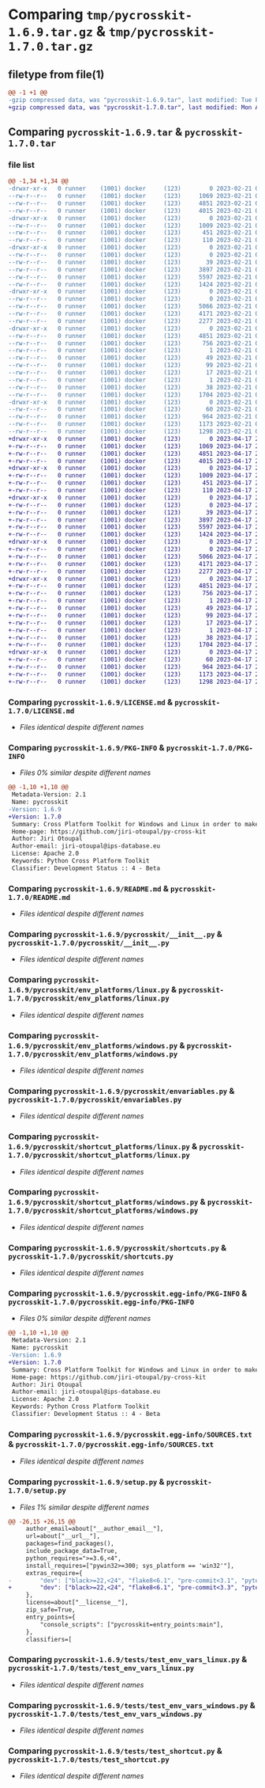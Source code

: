 # Comparing `tmp/pycrosskit-1.6.9.tar.gz` & `tmp/pycrosskit-1.7.0.tar.gz`

## filetype from file(1)

```diff
@@ -1 +1 @@
-gzip compressed data, was "pycrosskit-1.6.9.tar", last modified: Tue Feb 21 00:57:41 2023, max compression
+gzip compressed data, was "pycrosskit-1.7.0.tar", last modified: Mon Apr 17 23:12:45 2023, max compression
```

## Comparing `pycrosskit-1.6.9.tar` & `pycrosskit-1.7.0.tar`

### file list

```diff
@@ -1,34 +1,34 @@
-drwxr-xr-x   0 runner    (1001) docker     (123)        0 2023-02-21 00:57:41.563966 pycrosskit-1.6.9/
--rw-r--r--   0 runner    (1001) docker     (123)     1069 2023-02-21 00:57:30.000000 pycrosskit-1.6.9/LICENSE.md
--rw-r--r--   0 runner    (1001) docker     (123)     4851 2023-02-21 00:57:41.563966 pycrosskit-1.6.9/PKG-INFO
--rw-r--r--   0 runner    (1001) docker     (123)     4015 2023-02-21 00:57:30.000000 pycrosskit-1.6.9/README.md
-drwxr-xr-x   0 runner    (1001) docker     (123)        0 2023-02-21 00:57:41.559965 pycrosskit-1.6.9/pycrosskit/
--rw-r--r--   0 runner    (1001) docker     (123)     1009 2023-02-21 00:57:30.000000 pycrosskit-1.6.9/pycrosskit/__init__.py
--rw-r--r--   0 runner    (1001) docker     (123)      451 2023-02-21 00:57:30.000000 pycrosskit-1.6.9/pycrosskit/__version__.py
--rw-r--r--   0 runner    (1001) docker     (123)      110 2023-02-21 00:57:30.000000 pycrosskit-1.6.9/pycrosskit/constants.py
-drwxr-xr-x   0 runner    (1001) docker     (123)        0 2023-02-21 00:57:41.563966 pycrosskit-1.6.9/pycrosskit/env_platforms/
--rw-r--r--   0 runner    (1001) docker     (123)        0 2023-02-21 00:57:30.000000 pycrosskit-1.6.9/pycrosskit/env_platforms/__init__.py
--rw-r--r--   0 runner    (1001) docker     (123)       39 2023-02-21 00:57:30.000000 pycrosskit-1.6.9/pycrosskit/env_platforms/exceptions.py
--rw-r--r--   0 runner    (1001) docker     (123)     3897 2023-02-21 00:57:30.000000 pycrosskit-1.6.9/pycrosskit/env_platforms/linux.py
--rw-r--r--   0 runner    (1001) docker     (123)     5597 2023-02-21 00:57:30.000000 pycrosskit-1.6.9/pycrosskit/env_platforms/windows.py
--rw-r--r--   0 runner    (1001) docker     (123)     1424 2023-02-21 00:57:30.000000 pycrosskit-1.6.9/pycrosskit/envariables.py
-drwxr-xr-x   0 runner    (1001) docker     (123)        0 2023-02-21 00:57:41.563966 pycrosskit-1.6.9/pycrosskit/shortcut_platforms/
--rw-r--r--   0 runner    (1001) docker     (123)        0 2023-02-21 00:57:30.000000 pycrosskit-1.6.9/pycrosskit/shortcut_platforms/__init__.py
--rw-r--r--   0 runner    (1001) docker     (123)     5066 2023-02-21 00:57:30.000000 pycrosskit-1.6.9/pycrosskit/shortcut_platforms/linux.py
--rw-r--r--   0 runner    (1001) docker     (123)     4171 2023-02-21 00:57:30.000000 pycrosskit-1.6.9/pycrosskit/shortcut_platforms/windows.py
--rw-r--r--   0 runner    (1001) docker     (123)     2277 2023-02-21 00:57:30.000000 pycrosskit-1.6.9/pycrosskit/shortcuts.py
-drwxr-xr-x   0 runner    (1001) docker     (123)        0 2023-02-21 00:57:41.559965 pycrosskit-1.6.9/pycrosskit.egg-info/
--rw-r--r--   0 runner    (1001) docker     (123)     4851 2023-02-21 00:57:41.000000 pycrosskit-1.6.9/pycrosskit.egg-info/PKG-INFO
--rw-r--r--   0 runner    (1001) docker     (123)      756 2023-02-21 00:57:41.000000 pycrosskit-1.6.9/pycrosskit.egg-info/SOURCES.txt
--rw-r--r--   0 runner    (1001) docker     (123)        1 2023-02-21 00:57:41.000000 pycrosskit-1.6.9/pycrosskit.egg-info/dependency_links.txt
--rw-r--r--   0 runner    (1001) docker     (123)       49 2023-02-21 00:57:41.000000 pycrosskit-1.6.9/pycrosskit.egg-info/entry_points.txt
--rw-r--r--   0 runner    (1001) docker     (123)       99 2023-02-21 00:57:41.000000 pycrosskit-1.6.9/pycrosskit.egg-info/requires.txt
--rw-r--r--   0 runner    (1001) docker     (123)       17 2023-02-21 00:57:41.000000 pycrosskit-1.6.9/pycrosskit.egg-info/top_level.txt
--rw-r--r--   0 runner    (1001) docker     (123)        1 2023-02-21 00:57:41.000000 pycrosskit-1.6.9/pycrosskit.egg-info/zip-safe
--rw-r--r--   0 runner    (1001) docker     (123)       38 2023-02-21 00:57:41.563966 pycrosskit-1.6.9/setup.cfg
--rw-r--r--   0 runner    (1001) docker     (123)     1704 2023-02-21 00:57:30.000000 pycrosskit-1.6.9/setup.py
-drwxr-xr-x   0 runner    (1001) docker     (123)        0 2023-02-21 00:57:41.563966 pycrosskit-1.6.9/tests/
--rw-r--r--   0 runner    (1001) docker     (123)       60 2023-02-21 00:57:30.000000 pycrosskit-1.6.9/tests/__init__.py
--rw-r--r--   0 runner    (1001) docker     (123)      964 2023-02-21 00:57:30.000000 pycrosskit-1.6.9/tests/test_env_vars_linux.py
--rw-r--r--   0 runner    (1001) docker     (123)     1173 2023-02-21 00:57:30.000000 pycrosskit-1.6.9/tests/test_env_vars_windows.py
--rw-r--r--   0 runner    (1001) docker     (123)     1298 2023-02-21 00:57:30.000000 pycrosskit-1.6.9/tests/test_shortcut.py
+drwxr-xr-x   0 runner    (1001) docker     (123)        0 2023-04-17 23:12:45.397373 pycrosskit-1.7.0/
+-rw-r--r--   0 runner    (1001) docker     (123)     1069 2023-04-17 23:12:31.000000 pycrosskit-1.7.0/LICENSE.md
+-rw-r--r--   0 runner    (1001) docker     (123)     4851 2023-04-17 23:12:45.397373 pycrosskit-1.7.0/PKG-INFO
+-rw-r--r--   0 runner    (1001) docker     (123)     4015 2023-04-17 23:12:31.000000 pycrosskit-1.7.0/README.md
+drwxr-xr-x   0 runner    (1001) docker     (123)        0 2023-04-17 23:12:45.389373 pycrosskit-1.7.0/pycrosskit/
+-rw-r--r--   0 runner    (1001) docker     (123)     1009 2023-04-17 23:12:31.000000 pycrosskit-1.7.0/pycrosskit/__init__.py
+-rw-r--r--   0 runner    (1001) docker     (123)      451 2023-04-17 23:12:31.000000 pycrosskit-1.7.0/pycrosskit/__version__.py
+-rw-r--r--   0 runner    (1001) docker     (123)      110 2023-04-17 23:12:31.000000 pycrosskit-1.7.0/pycrosskit/constants.py
+drwxr-xr-x   0 runner    (1001) docker     (123)        0 2023-04-17 23:12:45.393373 pycrosskit-1.7.0/pycrosskit/env_platforms/
+-rw-r--r--   0 runner    (1001) docker     (123)        0 2023-04-17 23:12:31.000000 pycrosskit-1.7.0/pycrosskit/env_platforms/__init__.py
+-rw-r--r--   0 runner    (1001) docker     (123)       39 2023-04-17 23:12:31.000000 pycrosskit-1.7.0/pycrosskit/env_platforms/exceptions.py
+-rw-r--r--   0 runner    (1001) docker     (123)     3897 2023-04-17 23:12:31.000000 pycrosskit-1.7.0/pycrosskit/env_platforms/linux.py
+-rw-r--r--   0 runner    (1001) docker     (123)     5597 2023-04-17 23:12:31.000000 pycrosskit-1.7.0/pycrosskit/env_platforms/windows.py
+-rw-r--r--   0 runner    (1001) docker     (123)     1424 2023-04-17 23:12:31.000000 pycrosskit-1.7.0/pycrosskit/envariables.py
+drwxr-xr-x   0 runner    (1001) docker     (123)        0 2023-04-17 23:12:45.393373 pycrosskit-1.7.0/pycrosskit/shortcut_platforms/
+-rw-r--r--   0 runner    (1001) docker     (123)        0 2023-04-17 23:12:31.000000 pycrosskit-1.7.0/pycrosskit/shortcut_platforms/__init__.py
+-rw-r--r--   0 runner    (1001) docker     (123)     5066 2023-04-17 23:12:31.000000 pycrosskit-1.7.0/pycrosskit/shortcut_platforms/linux.py
+-rw-r--r--   0 runner    (1001) docker     (123)     4171 2023-04-17 23:12:31.000000 pycrosskit-1.7.0/pycrosskit/shortcut_platforms/windows.py
+-rw-r--r--   0 runner    (1001) docker     (123)     2277 2023-04-17 23:12:31.000000 pycrosskit-1.7.0/pycrosskit/shortcuts.py
+drwxr-xr-x   0 runner    (1001) docker     (123)        0 2023-04-17 23:12:45.393373 pycrosskit-1.7.0/pycrosskit.egg-info/
+-rw-r--r--   0 runner    (1001) docker     (123)     4851 2023-04-17 23:12:45.000000 pycrosskit-1.7.0/pycrosskit.egg-info/PKG-INFO
+-rw-r--r--   0 runner    (1001) docker     (123)      756 2023-04-17 23:12:45.000000 pycrosskit-1.7.0/pycrosskit.egg-info/SOURCES.txt
+-rw-r--r--   0 runner    (1001) docker     (123)        1 2023-04-17 23:12:45.000000 pycrosskit-1.7.0/pycrosskit.egg-info/dependency_links.txt
+-rw-r--r--   0 runner    (1001) docker     (123)       49 2023-04-17 23:12:45.000000 pycrosskit-1.7.0/pycrosskit.egg-info/entry_points.txt
+-rw-r--r--   0 runner    (1001) docker     (123)       99 2023-04-17 23:12:45.000000 pycrosskit-1.7.0/pycrosskit.egg-info/requires.txt
+-rw-r--r--   0 runner    (1001) docker     (123)       17 2023-04-17 23:12:45.000000 pycrosskit-1.7.0/pycrosskit.egg-info/top_level.txt
+-rw-r--r--   0 runner    (1001) docker     (123)        1 2023-04-17 23:12:45.000000 pycrosskit-1.7.0/pycrosskit.egg-info/zip-safe
+-rw-r--r--   0 runner    (1001) docker     (123)       38 2023-04-17 23:12:45.397373 pycrosskit-1.7.0/setup.cfg
+-rw-r--r--   0 runner    (1001) docker     (123)     1704 2023-04-17 23:12:31.000000 pycrosskit-1.7.0/setup.py
+drwxr-xr-x   0 runner    (1001) docker     (123)        0 2023-04-17 23:12:45.397373 pycrosskit-1.7.0/tests/
+-rw-r--r--   0 runner    (1001) docker     (123)       60 2023-04-17 23:12:31.000000 pycrosskit-1.7.0/tests/__init__.py
+-rw-r--r--   0 runner    (1001) docker     (123)      964 2023-04-17 23:12:31.000000 pycrosskit-1.7.0/tests/test_env_vars_linux.py
+-rw-r--r--   0 runner    (1001) docker     (123)     1173 2023-04-17 23:12:31.000000 pycrosskit-1.7.0/tests/test_env_vars_windows.py
+-rw-r--r--   0 runner    (1001) docker     (123)     1298 2023-04-17 23:12:31.000000 pycrosskit-1.7.0/tests/test_shortcut.py
```

### Comparing `pycrosskit-1.6.9/LICENSE.md` & `pycrosskit-1.7.0/LICENSE.md`

 * *Files identical despite different names*

### Comparing `pycrosskit-1.6.9/PKG-INFO` & `pycrosskit-1.7.0/PKG-INFO`

 * *Files 0% similar despite different names*

```diff
@@ -1,10 +1,10 @@
 Metadata-Version: 2.1
 Name: pycrosskit
-Version: 1.6.9
+Version: 1.7.0
 Summary: Cross Platform Toolkit for Windows and Linux in order to make variables and shortcuts easy 
 Home-page: https://github.com/jiri-otoupal/py-cross-kit
 Author: Jiri Otoupal
 Author-email: jiri-otoupal@ips-database.eu
 License: Apache 2.0
 Keywords: Python Cross Platform Toolkit
 Classifier: Development Status :: 4 - Beta
```

### Comparing `pycrosskit-1.6.9/README.md` & `pycrosskit-1.7.0/README.md`

 * *Files identical despite different names*

### Comparing `pycrosskit-1.6.9/pycrosskit/__init__.py` & `pycrosskit-1.7.0/pycrosskit/__init__.py`

 * *Files identical despite different names*

### Comparing `pycrosskit-1.6.9/pycrosskit/env_platforms/linux.py` & `pycrosskit-1.7.0/pycrosskit/env_platforms/linux.py`

 * *Files identical despite different names*

### Comparing `pycrosskit-1.6.9/pycrosskit/env_platforms/windows.py` & `pycrosskit-1.7.0/pycrosskit/env_platforms/windows.py`

 * *Files identical despite different names*

### Comparing `pycrosskit-1.6.9/pycrosskit/envariables.py` & `pycrosskit-1.7.0/pycrosskit/envariables.py`

 * *Files identical despite different names*

### Comparing `pycrosskit-1.6.9/pycrosskit/shortcut_platforms/linux.py` & `pycrosskit-1.7.0/pycrosskit/shortcut_platforms/linux.py`

 * *Files identical despite different names*

### Comparing `pycrosskit-1.6.9/pycrosskit/shortcut_platforms/windows.py` & `pycrosskit-1.7.0/pycrosskit/shortcut_platforms/windows.py`

 * *Files identical despite different names*

### Comparing `pycrosskit-1.6.9/pycrosskit/shortcuts.py` & `pycrosskit-1.7.0/pycrosskit/shortcuts.py`

 * *Files identical despite different names*

### Comparing `pycrosskit-1.6.9/pycrosskit.egg-info/PKG-INFO` & `pycrosskit-1.7.0/pycrosskit.egg-info/PKG-INFO`

 * *Files 0% similar despite different names*

```diff
@@ -1,10 +1,10 @@
 Metadata-Version: 2.1
 Name: pycrosskit
-Version: 1.6.9
+Version: 1.7.0
 Summary: Cross Platform Toolkit for Windows and Linux in order to make variables and shortcuts easy 
 Home-page: https://github.com/jiri-otoupal/py-cross-kit
 Author: Jiri Otoupal
 Author-email: jiri-otoupal@ips-database.eu
 License: Apache 2.0
 Keywords: Python Cross Platform Toolkit
 Classifier: Development Status :: 4 - Beta
```

### Comparing `pycrosskit-1.6.9/pycrosskit.egg-info/SOURCES.txt` & `pycrosskit-1.7.0/pycrosskit.egg-info/SOURCES.txt`

 * *Files identical despite different names*

### Comparing `pycrosskit-1.6.9/setup.py` & `pycrosskit-1.7.0/setup.py`

 * *Files 1% similar despite different names*

```diff
@@ -26,15 +26,15 @@
     author_email=about["__author_email__"],
     url=about["__url__"],
     packages=find_packages(),
     include_package_data=True,
     python_requires=">=3.6,<4",
     install_requires=["pywin32>=300; sys_platform == 'win32'"],
     extras_require={
-        "dev": ["black>=22,<24", "flake8<6.1", "pre-commit<3.1", "pytest<7.3"],
+        "dev": ["black>=22,<24", "flake8<6.1", "pre-commit<3.3", "pytest<7.3"],
     },
     license=about["__license__"],
     zip_safe=True,
     entry_points={
         "console_scripts": ["pycrosskit=entry_points:main"],
     },
     classifiers=[
```

### Comparing `pycrosskit-1.6.9/tests/test_env_vars_linux.py` & `pycrosskit-1.7.0/tests/test_env_vars_linux.py`

 * *Files identical despite different names*

### Comparing `pycrosskit-1.6.9/tests/test_env_vars_windows.py` & `pycrosskit-1.7.0/tests/test_env_vars_windows.py`

 * *Files identical despite different names*

### Comparing `pycrosskit-1.6.9/tests/test_shortcut.py` & `pycrosskit-1.7.0/tests/test_shortcut.py`

 * *Files identical despite different names*

